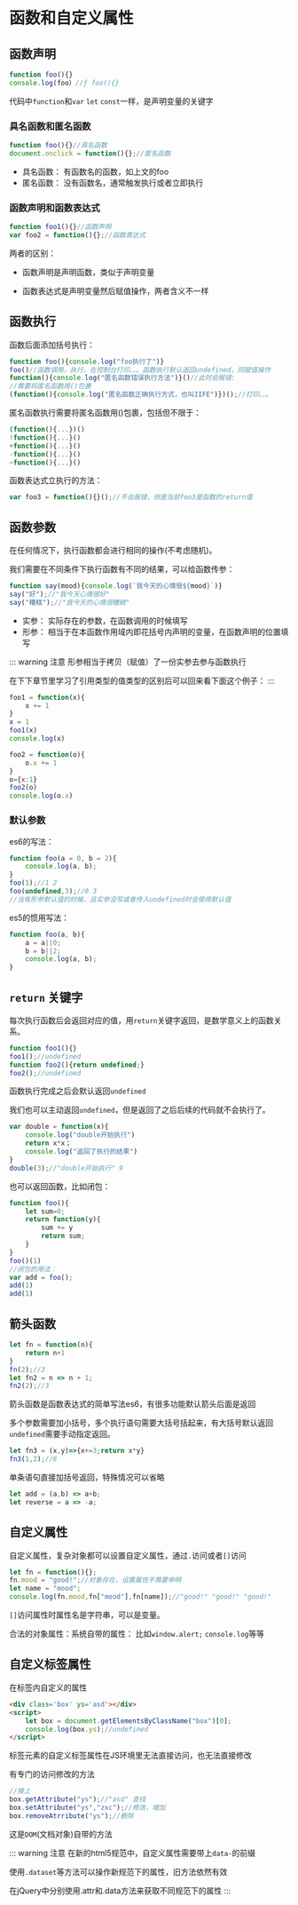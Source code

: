 # 函数和自定义属性

## 函数声明

```js
function foo(){}
console.log(foo）//ƒ foo(){}
```

代码中`function`和`var` `let` `const`一样，是声明变量的关键字

### 具名函数和匿名函数

```js
function foo(){}//具名函数
document.onclick = function(){};//匿名函数
```

- 具名函数： 有函数名的函数，如上文的foo
- 匿名函数： 没有函数名，通常触发执行或者立即执行

### 函数声明和函数表达式

```js
function foo1(){}//函数声明
var foo2 = function(){};//函数表达式
```

两者的区别： 

- 函数声明是声明函数，类似于声明变量

- 函数表达式是声明变量然后赋值操作，两者含义不一样




## 函数执行

函数后面添加括号执行：

```js
function foo(){console.log("foo执行了")}
foo()//函数调用，执行，在控制台打印。。。函数执行默认返回undefined，同赋值操作
function(){console.log("匿名函数错误执行方法")}()//此时会报错: 
//需要将匿名函数用()包裹
(function(){console.log("匿名函数正确执行方式，也叫IIFE")})();//打印。。。
```

匿名函数执行需要将匿名函数用()包裹，包括但不限于：

```js
(function(){...})()
!function(){...}()
+function(){...}()
-function(){...}()
~function(){...}()
```

函数表达式立执行的方法：

```js
var foo3 = function(){}();//不会报错，但是当前foo3是函数的return值
```







## 函数参数

在任何情况下，执行函数都会进行相同的操作(不考虑随机)。

我们需要在不同条件下执行函数有不同的结果，可以给函数传参：

```js
function say(mood){console.log(`我今天的心情很${mood}`)}
say("好");//"我今天心情很好"
say("糟糕");//"我今天的心情很糟糕"
```

- 实参： 实际存在的参数，在函数调用的时候填写
- 形参： 相当于在本函数作用域内即花括号内声明的变量，在函数声明的位置填写

::: warning 注意
形参相当于拷贝（赋值）了一份实参去参与函数执行

在下下章节里学习了引用类型的值类型的区别后可以回来看下面这个例子：
:::

```js
foo1 = function(x){
    x += 1
}
x = 1
foo1(x)
console.log(x)
```

```js
foo2 = function(o){
    o.x += 1
}
o={x:1}
foo2(o)
console.log(o.x)
```




### 默认参数

es6的写法：

```js
function foo(a = 0, b = 2){
    console.log(a, b);
}
foo(1);//1 2
foo(undefined,3);//0 3
//当有形参默认值的时候，且实参没写或者传入undefined时会使用默认值
```

es5的惯用写法：

```js
function foo(a, b){
    a = a||0;
    b = b||2;
    console.log(a, b);
}
```



## `return` 关键字

每次执行函数后会返回对应的值，用`return`关键字返回，是数学意义上的函数关系。

```js
function foo1(){}
foo1();//undefined
function foo2(){return undefined;}
foo2();//undefined
```

函数执行完成之后会默认返回`undefined`

我们也可以主动返回`undefined`，但是返回了之后后续的代码就不会执行了。

```js
var double = function(x){
    console.log("double开始执行")
    return x*x；
    console.log("返回了执行的结果")
}
double(3);//"double开始执行" 9
```

也可以返回函数，比如闭包：

```js
function foo(){
    let sum=0;
    return function(y){
        sum += y
        return sum; 
    }
}
foo()(1)
//闭包的用法：
var add = foo();
add(1)
add(1)
```



## 箭头函数

```js
let fn = function(n){
    return n+1
}
fn(2);//3
let fn2 = n => n + 1;
fn2(2);//3
```

箭头函数是函数表达式的简单写法es6，有很多功能默认箭头后面是返回

多个参数需要加小括号，多个执行语句需要大括号括起来，有大括号默认返回`undefined`需要手动指定返回。

```js
let fn3 = (x,y)=>{x+=3;return x*y}
fn3(1,2);//8
```

单条语句直接加括号返回，特殊情况可以省略

```js
let add = (a,b) => a+b;
let reverse = a => -a;
```



## 自定义属性

自定义属性，复杂对象都可以设置自定义属性，通过`.`访问或者`[]`访问

```js
let fn = function(){};
fn.mood = "good!";//对象存在，设置属性不需要申明
let name = "mood";
console.log(fn.mood,fn["mood"],fn[name]);//"good!" "good!" "good!"
```

`[]`访问属性时属性名是字符串，可以是变量。

合法的对象属性：系统自带的属性： 比如`window.alert;` `console.log`等等



## 自定义标签属性

在标签内自定义的属性

```html
<div class='box' ys='asd'></div>
<script>
	let box = document.getElementsByClassName("box")[0];
    console.log(box.ys);//undefined
</script>
```

标签元素的自定义标签属性在JS环境里无法直接访问，也无法直接修改

有专门的访问修改的方法

```js
//接上
box.getAttribute("ys");//"asd" 查找
box.setAttribute("ys","zxc");//修改，增加
box.removeAtrribute("ys");//删除
```

这是`DOM`(文档对象)自带的方法

::: warning 注意
在新的html5规范中，自定义属性需要带上`data-`的前缀

使用`.dataset`等方法可以操作新规范下的属性，旧方法依然有效

在jQuery中分别使用.attr和.data方法来获取不同规范下的属性
:::